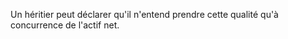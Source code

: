   
 Un héritier peut déclarer qu'il n'entend prendre cette qualité qu'à concurrence de l'actif net.  

  
